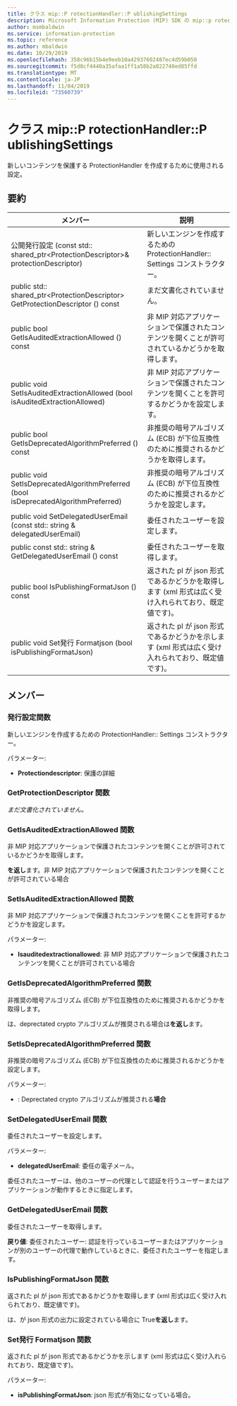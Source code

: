 ```yaml
---
title: クラス mip::P rotectionHandler::P ublishingSettings
description: Microsoft Information Protection (MIP) SDK の mip::p rotectionhandler クラスについて説明します。
author: msmbaldwin
ms.service: information-protection
ms.topic: reference
ms.author: mbaldwin
ms.date: 10/29/2019
ms.openlocfilehash: 358c96b15b4e9eeb10a42937602487ec4d59b050
ms.sourcegitcommit: f5d8cf4440a35afaa1ff1a58b2a022740ed85ffd
ms.translationtype: MT
ms.contentlocale: ja-JP
ms.lasthandoff: 11/04/2019
ms.locfileid: "73560739"
---
```

# <a name="class-mipprotectionhandlerpublishingsettings"></a>クラス mip::P rotectionHandler::P ublishingSettings 
新しいコンテンツを保護する ProtectionHandler を作成するために使用される設定。
  
## <a name="summary"></a>要約
 メンバー                        | 説明                                
--------------------------------|---------------------------------------------
公開発行設定 (const std:: shared_ptr\<ProtectionDescriptor\>& protectionDescriptor)  |  新しいエンジンを作成するための ProtectionHandler:: Settings コンストラクター。
public std:: shared_ptr\<ProtectionDescriptor\> GetProtectionDescriptor () const  | まだ文書化されていません。
public bool GetIsAuditedExtractionAllowed () const  |  非 MIP 対応アプリケーションで保護されたコンテンツを開くことが許可されているかどうかを取得します。
public void SetIsAuditedExtractionAllowed (bool isAuditedExtractionAllowed)  |  非 MIP 対応アプリケーションで保護されたコンテンツを開くことを許可するかどうかを設定します。
public bool GetIsDeprecatedAlgorithmPreferred () const  |  非推奨の暗号アルゴリズム (ECB) が下位互換性のために推奨されるかどうかを取得します。
public void SetIsDeprecatedAlgorithmPreferred (bool isDeprecatedAlgorithmPreferred)  |  非推奨の暗号アルゴリズム (ECB) が下位互換性のために推奨されるかどうかを設定します。
public void SetDelegatedUserEmail (const std:: string & delegatedUserEmail)  |  委任されたユーザーを設定します。
public const std:: string & GetDelegatedUserEmail () const  |  委任されたユーザーを取得します。
public bool IsPublishingFormatJson () const  |  返された pl が json 形式であるかどうかを取得します (xml 形式は広く受け入れられており、既定値です)。
public void Set発行 Formatjson (bool isPublishingFormatJson)  |  返された pl が json 形式であるかどうかを示します (xml 形式は広く受け入れられており、既定値です)。
  
## <a name="members"></a>メンバー
  
### <a name="publishingsettings-function"></a>発行設定関数
新しいエンジンを作成するための ProtectionHandler:: Settings コンストラクター。

パラメーター:  
* **Protectiondescriptor**: 保護の詳細


  
### <a name="getprotectiondescriptor-function"></a>GetProtectionDescriptor 関数
_まだ文書化されていません。_

  
### <a name="getisauditedextractionallowed-function"></a>GetIsAuditedExtractionAllowed 関数
非 MIP 対応アプリケーションで保護されたコンテンツを開くことが許可されているかどうかを取得します。

  
**を返し**ます。非 MIP 対応アプリケーションで保護されたコンテンツを開くことが許可されている場合
  
### <a name="setisauditedextractionallowed-function"></a>SetIsAuditedExtractionAllowed 関数
非 MIP 対応アプリケーションで保護されたコンテンツを開くことを許可するかどうかを設定します。

パラメーター:  
* **Isauditedextractionallowed**: 非 MIP 対応アプリケーションで保護されたコンテンツを開くことが許可されている場合


  
### <a name="getisdeprecatedalgorithmpreferred-function"></a>GetIsDeprecatedAlgorithmPreferred 関数
非推奨の暗号アルゴリズム (ECB) が下位互換性のために推奨されるかどうかを取得します。

  
は、deprectated crypto アルゴリズムが推奨される場合は**を返し**ます。
  
### <a name="setisdeprecatedalgorithmpreferred-function"></a>SetIsDeprecatedAlgorithmPreferred 関数
非推奨の暗号アルゴリズム (ECB) が下位互換性のために推奨されるかどうかを設定します。

パラメーター:  
* : Deprectated crypto アルゴリズムが推奨される**場合**


  
### <a name="setdelegateduseremail-function"></a>SetDelegatedUserEmail 関数
委任されたユーザーを設定します。

パラメーター:  
* **delegatedUserEmail**: 委任の電子メール。


委任されたユーザーは、他のユーザーの代理として認証を行うユーザーまたはアプリケーションが動作するときに指定します。
  
### <a name="getdelegateduseremail-function"></a>GetDelegatedUserEmail 関数
委任されたユーザーを取得します。

  
**戻り値**: 委任されたユーザー: 認証を行っているユーザーまたはアプリケーションが別のユーザーの代理で動作しているときに、委任されたユーザーを指定します。
  
### <a name="ispublishingformatjson-function"></a>IsPublishingFormatJson 関数
返された pl が json 形式であるかどうかを取得します (xml 形式は広く受け入れられており、既定値です)。

  
は、が json 形式の出力に設定されている場合に True**を返し**ます。
  
### <a name="setpublishingformatjson-function"></a>Set発行 Formatjson 関数
返された pl が json 形式であるかどうかを示します (xml 形式は広く受け入れられており、既定値です)。

パラメーター:  
* **isPublishingFormatJson**: json 形式が有効になっている場合。

